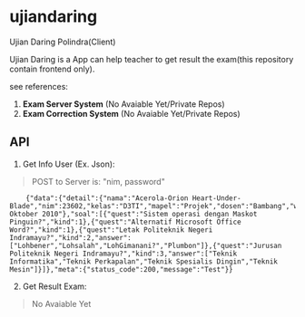 # ujiandaring

Ujian Daring Polindra(Client)

Ujian Daring is a App can help teacher to get result the exam(this repository contain frontend only).

see references:
1. **Exam Server System** (No Avaiable Yet/Private Repos)
2. **Exam Correction System** (No Avaiable Yet/Private Repos)

## API
1. Get Info User (Ex. Json):
> POST to Server is: "nim, password"
~~~~
    {"data":{"detail":{"nama":"Acerola-Orion Heart-Under-Blade","nim":23602,"kelas":"D3TI","mapel":"Projek","dosen":"Bambang","waktu":60,"tanggal":"10 Oktober 2010"},"soal":[{"quest":"Sistem operasi dengan Maskot Pinguin?","kind":1},{"quest":"Alternatif Microsoft Office Word?","kind":1},{"quest":"Letak Politeknik Negeri Indramayu?","kind":2,"answer":["Lohbener","Lohsalah","LohGimanani?","Plumbon"]},{"quest":"Jurusan Politeknik Negeri Indramayu?","kind":3,"answer":["Teknik Informatika","Teknik Perkapalan","Teknik Spesialis Dingin","Teknik Mesin"]}]},"meta":{"status_code":200,"message":"Test"}}
~~~~

2. Get Result Exam:
> No Avaiable Yet
